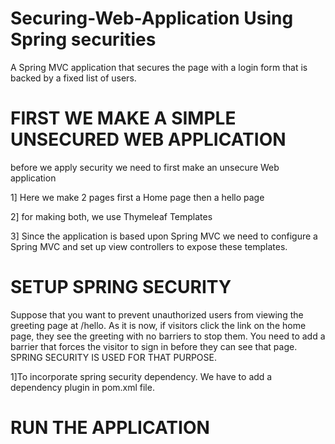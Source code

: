 # Securing-Web-Application Using Spring securities


A Spring MVC application that secures the page with a login form that is backed by a fixed list of users.


# FIRST WE MAKE A SIMPLE UNSECURED WEB APPLICATION


before we apply security we need to first make an unsecure Web application


1] Here we make 2 pages first a Home page then a hello page


2] for making both, we use Thymeleaf Templates


3] Since the application is based upon Spring MVC we need to configure a Spring MVC and set up view controllers to expose these templates.



#  SETUP SPRING SECURITY


Suppose that you want to prevent unauthorized users from viewing the greeting page at /hello. As it is now, if visitors click the link on the home page, they see the greeting with no barriers to stop them. You need to add a barrier that forces the visitor to sign in before they can see that page. SPRING SECURITY IS USED FOR THAT PURPOSE.

1]To incorporate spring security dependency. We have to add a dependency plugin in pom.xml file.




# RUN THE APPLICATION

